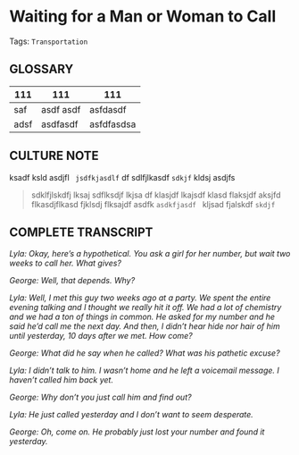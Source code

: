 Waiting for a Man or Woman to Call
========
Tags: `Transportation`

GLOSSARY
--------

111|111|111
-|-|-
saf|asdf asdf|asfdasdf
adsf|asdfasdf|asfdfasdsa



CULTURE NOTE
------------

ksadf ksld asdjfl ` jsdfkjasdlf` df sdlfjlkasdf `sdkjf` kldsj asdjfs

> sdklfjlskdfj lksaj sdflksdjf lkjsa df
> klasjdf lkajsdf klasd flaksjdf aksjfd 
>  flkasdjflkasd fjklsdj flksajdf asdfk `asdkfjasdf ` kljsad fjalskdf `skdjf`



## COMPLETE TRANSCRIPT

*Lyla: Okay, here’s a hypothetical. You ask a girl for her number, but wait two weeks to call her. What gives?*

*George: Well, that depends. Why?*

*Lyla: Well, I met this guy two weeks ago at a party. We spent the entire evening talking and I thought we really hit it off. We had a lot of chemistry and we had a ton of things in common. He asked for my number and he said he’d call me the next day. And then, I didn’t hear hide nor hair of him until yesterday, 10 days after we met. How come?*

*George: What did he say when he called? What was his pathetic excuse?*

*Lyla: I didn’t talk to him. I wasn’t home and he left a voicemail message. I haven’t called him back yet.*

*George: Why don’t you just call him and find out?*

*Lyla: He just called yesterday and I don’t want to seem desperate.*

*George: Oh, come on. He probably just lost your number and found it yesterday.*
